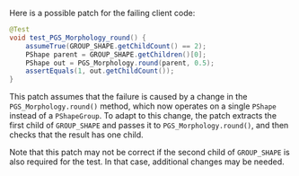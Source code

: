 Here is a possible patch for the failing client code:

```java
@Test
void test_PGS_Morphology_round() {
    assumeTrue(GROUP_SHAPE.getChildCount() == 2);
    PShape parent = GROUP_SHAPE.getChildren()[0];
    PShape out = PGS_Morphology.round(parent, 0.5);
    assertEquals(1, out.getChildCount());
}
```

This patch assumes that the failure is caused by a change in the `PGS_Morphology.round()` method, which now operates on a single `PShape` instead of a `PShapeGroup`. To adapt to this change, the patch extracts the first child of `GROUP_SHAPE` and passes it to `PGS_Morphology.round()`, and then checks that the result has one child.

Note that this patch may not be correct if the second child of `GROUP_SHAPE` is also required for the test. In that case, additional changes may be needed.